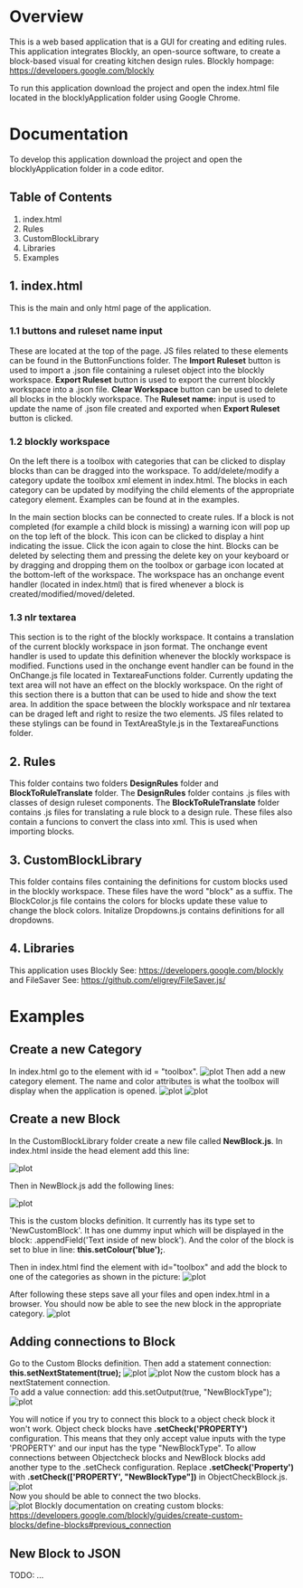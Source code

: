 # Overview
This is a web based application that is a GUI for creating and editing rules. This application integrates Blockly, an open-source software, to create a block-based visual for creating kitchen design rules. Blockly hompage: https://developers.google.com/blockly

To run this application download the project and open the index.html file located in the blocklyApplication folder using Google Chrome.

# Documentation
To develop this application download the project and open the blocklyApplication folder in a code editor.

## Table of Contents
1. index.html
2. Rules
3. CustomBlockLibrary
4. Libraries
5. Examples

## 1. index.html
This is the main and only html page of the application.
### 1.1 buttons and ruleset name input
These are located at the top of the page. JS files related to these elements can be found in the ButtonFunctions folder. The **Import Ruleset** button is used to import a .json file containing a ruleset object into the blockly workspace. **Export Ruleset** button is used to export the current blockly workspace into a .json file. **Clear Workspace** button can be used to delete all blocks in the blockly workspace. The **Ruleset name:** input is used to update the name of .json file created and exported when **Export Ruleset** button is clicked.

### 1.2 blockly workspace
On the left there is a toolbox with categories that can be clicked to display blocks than can be dragged into the workspace. To add/delete/modify a category update the toolbox xml element in index.html. The blocks in each category can be updated by modifying the child elements of the appropriate category element. Examples can be found at in the examples.

In the main section blocks can be connected to create rules. If a block is not completed (for example a child block is missing) a warning icon will pop up on the top left of the block. This icon can be clicked to display a hint indicating the issue. Click the icon again to close the hint. Blocks can be deleted by selecting them and pressing the delete key on your keyboard or by dragging and dropping them on the toolbox or garbage icon located at the bottom-left of the workspace. The workspace has an onchange event handler (located in index.html) that is fired whenever a block is created/modified/moved/deleted.

### 1.3 nlr textarea
This section is to the right of the blockly workspace. It contains a translation of the current blockly workspace in json format. The onchange event handler is used to update this definition whenever the blockly workspace is modified. Functions used in the onchange event handler can be found in the OnChange.js file located in TextareaFunctions folder. Currently updating the text area will not have an effect on the blockly workspace. On the right of this section there is a button that can be used to hide and show the text area. In addition the space between the blockly workspace and nlr textarea can be draged left and right to resize the two elements. JS files related to these stylings can be found in TextAreaStyle.js in the TextareaFunctions folder.


## 2. Rules
This folder contains two folders **DesignRules** folder and **BlockToRuleTranslate** folder. The **DesignRules** folder contains .js files with classes of design ruleset components. The **BlockToRuleTranslate** folder contains .js files for translating a rule block to a design rule. These files also contain a funcions to convert the class into xml. This is used when importing blocks.

## 3. CustomBlockLibrary
This folder contains files containing the definitions for custom blocks used in the blockly workspace. These files have the word "block" as a suffix. The BlockColor.js file contains the colors for blocks update these value to change the block colors. Initalize Dropdowns.js contains definitions for all dropdowns.

## 4. Libraries
This application uses Blockly See: https://developers.google.com/blockly and FileSaver See: https://github.com/eligrey/FileSaver.js/

# Examples
## Create a new Category
In index.html go to the element with id = "toolbox".
![plot](./Images/BlocklyApplicationCategory.PNG)
Then add a new category element. The name and color attributes is what the toolbox will display when the application is opened.
![plot](./Images/AddedNewCategory.PNG) ![plot](./Images/ToolboxUpdated.PNG)

## Create a new Block
In the CustomBlockLibrary folder create a new file called **NewBlock.js**. In index.html inside the head element add this line:
<script src="CustomBlockLibrary/NewBlock.js"></script>
![plot](./Images/newCustomBlock1.PNG)

Then in NewBlock.js add the following lines: 

![plot](./Images/newCustomBlock2.PNG)

This is the custom blocks definition. It currently has its type set to 'NewCustomBlock'. It has one dummy input which will be displayed in the block: .appendField('Text inside of new block'). And the color of the block is set to blue in line: **this.setColour('blue');**.

Then in index.html find the element with id="toolbox" and add the block to one of the categories as shown in the picture:
![plot](./Images/newCustomBlock3.PNG)

After following these steps save all your files and open index.html in a browser. You should now be able to see the new block in the appropriate category.
![plot](./Images/newCustomBlock4.PNG)

## Adding connections to Block
Go to the Custom Blocks definition. Then add a statement connection: **this.setNextStatement(true);**
![plot](./Images/Connections1.PNG) ![plot](./Images/Connections2.PNG)
Now the custom block has a nextStatement connection. <br>
To add a value connection: add this.setOutput(true, "NewBlockType"); 
![plot](./Images/Connections3.PNG)

You will notice if you try to connect this block to a object check block it won't work. Object check blocks have **.setCheck('PROPERTY')** configuration. This means that they only accept value inputs with the type 'PROPERTY' and our input has the type "NewBlockType". To allow connections between Objectcheck blocks and NewBlock blocks add another type to the .setCheck configuration. Replace **.setCheck('Property')** with **.setCheck(['PROPERTY', "NewBlockType"])** in ObjectCheckBlock.js.
![plot](./Images/Connections4.PNG) <br>
Now you should be able to connect the two blocks.<br>
![plot](./Images/Connections5.PNG)
Blockly documentation on creating custom blocks: https://developers.google.com/blockly/guides/create-custom-blocks/define-blocks#previous_connection 

## New Block to JSON
TODO: ...

